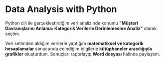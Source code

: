 # Data Analysis with Python

Python dili ile gerçekleştirdiğim veri analizinde konumu **"Müşteri Davranışlarını Anlama: Kategorik Verilerle Derinlemesine Analiz"** olarak seçtim. 

Veri setimden aldığım verilerle yaptığım **matematiksel ve kategorik hesaplamalar** sonucunda edindiğim bilgilerle **kütüphaneler aracılığıyla grafikler** oluşturdum. Sonuçları raporlayıp **Word dosyası** halinde paylaştım.

